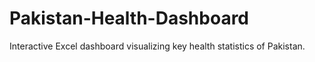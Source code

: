# Pakistan-Health-Dashboard
Interactive Excel dashboard visualizing key health statistics of Pakistan.
